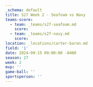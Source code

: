 ```yaml
---
_schema: default
title: S27 Week 2 - Seafoam vs Navy
teams-score:
  - team: _teams/s27-seafoam.md
    score:
  - team: _teams/s27-navy.md
    score:
location: _locations/carter-baron.md
field: '1'
date: 2024-09-15 09:00:00 -0400
season: 27
week: 2
mvp: ''
game-ball: ''
sportsperson: ''
---
```

